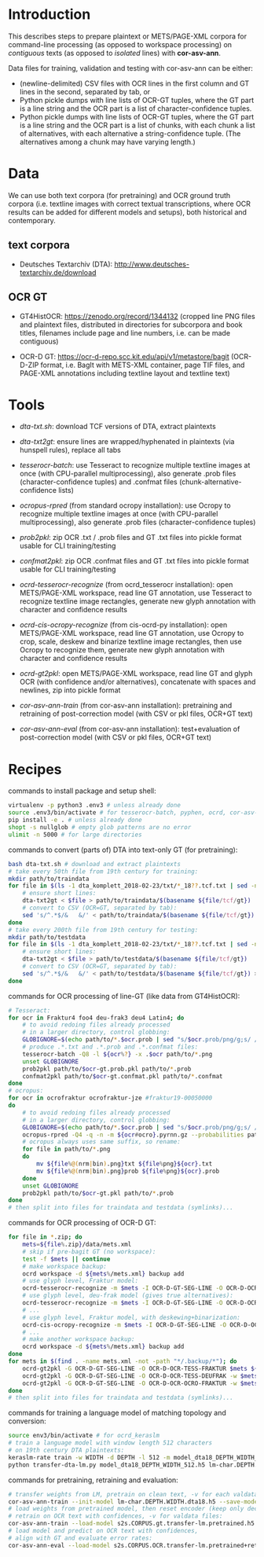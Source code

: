 # Introduction

This describes steps to prepare plaintext or METS/PAGE-XML
corpora for command-line processing (as opposed to workspace
processing) on _contiguous_ texts (as opposed to _isolated_
lines) with **cor-asv-ann**.

Data files for training, validation and testing with cor-asv-ann
can be either:
- (newline-delimited) CSV files with OCR lines in the first
  column and GT lines in the second, separated by tab, or
- Python pickle dumps with line lists of OCR-GT tuples, where
  the GT part is a line string and the OCR part is a list of
  character-confidence tuples.
- Python pickle dumps with line lists of OCR-GT tuples, where
  the GT part is a line string and the OCR part is a list of
  chunks, with each chunk a list of alternatives, with each
  alternative a string-confidence tuple. (The alternatives
  among a chunk may have varying length.)

# Data

We can use both text corpora (for pretraining) and OCR ground truth
corpora (i.e. textline images with correct textual transcriptions,
where OCR results can be added for different models and setups),
both historical and contemporary.

## text corpora

- Deutsches Textarchiv (DTA): http://www.deutsches-textarchiv.de/download

## OCR GT

- GT4HistOCR: https://zenodo.org/record/1344132
  (cropped line PNG files and plaintext files,
   distributed in directories for subcorpora and
   book titles, filenames include page and line
   numbers, i.e. can be made contiguous)

- OCR-D GT: https://ocr-d-repo.scc.kit.edu/api/v1/metastore/bagit
  (OCR-D-ZIP format, i.e. BagIt with METS-XML container,
   page TIF files, and PAGE-XML annotations including
   textline layout and textline text)

# Tools

- _dta-txt.sh_: download TCF versions of DTA, extract plaintexts
- _dta-txt2gt_: ensure lines are wrapped/hyphenated in plaintexts
  (via hunspell rules), replace all tabs

- _tesserocr-batch_:
  use Tesseract to recognize multiple textline images at once
  (with CPU-parallel multiprocessing), also generate .prob files
  (character-confidence tuples) and .confmat files
  (chunk-alternative-confidence lists)
- _ocropus-rpred_ (from standard ocropy installation):
  use Ocropy to recognize multiple textline images at once
  (with CPU-parallel multiprocessing), also generate .prob files
  (character-confidence tuples)
- _prob2pkl_: zip OCR .txt / .prob files and GT .txt files into
  pickle format usable for CLI training/testing
- _confmat2pkl_: zip OCR .confmat files and GT .txt files into
  pickle format usable for CLI training/testing

- _ocrd-tesserocr-recognize_ (from ocrd_tesserocr installation):
  open METS/PAGE-XML workspace, read line GT annotation,
  use Tesseract to recognize textline image rectangles, generate
  new glyph annotation with character and confidence results
- _ocrd-cis-ocropy-recognize_ (from cis-ocrd-py installation):
  open METS/PAGE-XML workspace, read line GT annotation,
  use Ocropy to crop, scale, deskew and binarize textline image
  rectangles, then use Ocropy to recognize them, generate
  new glyph annotation with character and confidence results
- _ocrd-gt2pkl_: open METS/PAGE-XML workspace, read line GT and glyph OCR
  (with confidence and/or alternatives), concatenate with spaces and newlines,
  zip into pickle format

- _cor-asv-ann-train_ (from cor-asv-ann installation):
  pretraining and retraining of post-correction model
  (with CSV or pkl files, OCR+GT text)
- _cor-asv-ann-eval_ (from cor-asv-ann installation):
  test+evaluation of post-correction model
  (with CSV or pkl files, OCR+GT text)

# Recipes

commands to install package and setup shell:
```sh
virtualenv -p python3 .env3 # unless already done
source .env3/bin/activate # for tesserocr-batch, pyphen, ocrd, cor-asv-ann etc
pip install -e . # unless already done
shopt -s nullglob # empty glob patterns are no error
ulimit -n 5000 # for large directories
```

commands to convert (parts of) DTA into text-only GT (for pretraining):
```sh
bash dta-txt.sh # download and extract plaintexts
# take every 50th file from 19th century for training:
mkdir path/to/traindata
for file in $(ls -1 dta_komplett_2018-02-23/txt/*_18??.tcf.txt | sed -n 1~50p); do 
    # ensure short lines:
    dta-txt2gt < $file > path/to/traindata/$(basename ${file/tcf/gt})
    # convert to CSV (OCR=GT, separated by tab):
    sed 's/^.*$/&	&/' < path/to/traindata/$(basename ${file/tcf/gt}) > path/to/traindata/$(basename ${file/tcf/gt-gt})
done
# take every 200th file from 19th century for testing:
mkdir path/to/testdata
for file in $(ls -1 dta_komplett_2018-02-23/txt/*_18??.tcf.txt | sed -n 2~200p); do 
    # ensure short lines:
    dta-txt2gt < $file > path/to/testdata/$(basename ${file/tcf/gt})
    # convert to CSV (OCR=GT, separated by tab):
    sed 's/^.*$/&	&/' < path/to/testdata/$(basename ${file/tcf/gt}) > path/to/testdata/$(basename ${file/tcf/gt-gt})
done
```

commands for OCR processing of line-GT (like data from GT4HistOCR):
```sh
# Tesseract:
for ocr in Fraktur4 foo4 deu-frak3 deu4 Latin4; do
    # to avoid redoing files already processed
    # in a larger directory, control globbing:
    GLOBIGNORE=$(echo path/to/*.$ocr.prob | sed "s/$ocr.prob/png/g;s/ /:/g")
    # produce .*.txt and .*.prob and .*.confmat files:
    tesserocr-batch -Q8 -l ${ocr%?} -x .$ocr path/to/*.png
    unset GLOBIGNORE
    prob2pkl path/to/$ocr-gt.prob.pkl path/to/*.prob
    confmat2pkl path/to/$ocr-gt.confmat.pkl path/to/*.confmat
done
# ocropus:
for ocr in ocrofraktur ocrofraktur-jze #fraktur19-00050000
do
    # to avoid redoing files already processed
    # in a larger directory, control globbing:
    GLOBIGNORE=$(echo path/to/*.$ocr.prob | sed "s/$ocr.prob/png/g;s/ /:/g")
    ocropus-rpred -Q4 -q -n -m ${ocr#ocro}.pyrnn.gz --probabilities path/to/*.png
    # ocropus always uses same suffix, so rename:
    for file in path/to/*.png
    do
        mv ${file%@(nrm|bin).png}txt ${file%png}${ocr}.txt
        mv ${file%@(nrm|bin).png}prob ${file%png}${ocr}.prob
    done
    unset GLOBIGNORE
    prob2pkl path/to/$ocr-gt.pkl path/to/*.prob
done
# then split into files for traindata and testdata (symlinks)...
```

commands for OCR processing of OCR-D GT:
```sh
for file in *.zip; do 
    mets=${file%.zip}/data/mets.xml
    # skip if pre-bagit GT (no workspace):
    test -f $mets || continue
    # make workspace backup:
    ocrd workspace -d ${mets%/mets.xml} backup add
    # use glyph level, Fraktur model:
    ocrd-tesserocr-recognize -m $mets -I OCR-D-GT-SEG-LINE -O OCR-D-OCR-TESS-FRAKTUR -p - <<<'{ "textequiv_level": "glyph", "model": "Fraktur", "overwrite_lines": true }'
    # use glyph level, deu-frak model (gives true alternatives):
    ocrd-tesserocr-recognize -m $mets -I OCR-D-GT-SEG-LINE -O OCR-D-OCR-TESS-DEUFRAK -p - <<<'{ "textequiv_level": "glyph", "model": "deu-frak", "overwrite_lines": true }'
    # ...
    # use glyph level, Fraktur model, with deskewing+binarization:
    ocrd-cis-ocropy-recognize -m $mets -I OCR-D-GT-SEG-LINE -O OCR-D-OCR-OCRO-FRAKTUR -p - <<<'{ "textequiv_level": "glyph", "model": "fraktur.pyrnn", "dewarping": true, "binarization": "ocropy" }'
    # ...
    # make another workspace backup:
    ocrd workspace -d ${mets%/mets.xml} backup add
done
for mets in $(find . -name mets.xml -not -path "*/.backup/*"); do 
    ocrd-gt2pkl -G OCR-D-GT-SEG-LINE -O OCR-D-OCR-TESS-FRAKTUR $mets ${mets%/data/mets.xml}.Fraktur4-gt.pkl
    ocrd-gt2pkl -G OCR-D-GT-SEG-LINE -O OCR-D-OCR-TESS-DEUFRAK -w $mets ${mets%/data/mets.xml}.deu-frak3-gt.confmat.pkl
    ocrd-gt2pkl -G OCR-D-GT-SEG-LINE -O OCR-D-OCR-OCRO-FRAKTUR -w $mets ${mets%/data/mets.xml}.ocrofraktur-gt.pkl
done
# then split into files for traindata and testdata (symlinks)...
```

commands for training a language model of matching topology and conversion:
```sh
source env3/bin/activate # for ocrd_keraslm
# train a language model with window length 512 characters
# on 19th century DTA plaintexts:
keraslm-rate train -w WIDTH -d DEPTH -l 512 -m model_dta18_DEPTH_WIDTH_512.h5 dta_komplett_2018-02-23/txt/*_18??.tcf.txt
python transfer-dta-lm.py model_dta18_DEPTH_WIDTH_512.h5 lm-char.DEPTH.WIDTH.dta18.h5
```

commands for pretraining, retraining and evaluation:
```sh
# transfer weights from LM, pretrain on clean text, -v for each valdata file:
cor-asv-ann-train --init-model lm-char.DEPTH.WIDTH.dta18.h5 --save-model s2s.CORPUS.gt.transfer-lm.pretrained.h5 -w WIDTH -d DEPTH $(for file in path/to/CORPUS/testdata/*.gt-gt.txt; do echo -nE " -v $file"; done) path/to/CORPUS/traindata/*.gt-gt.txt
# load weights from pretrained model, then reset encoder (keep only decoder weights),
# retrain on OCR text with confidences, -v for valdata files:
cor-asv-ann-train --load-model s2s.CORPUS.gt.transfer-lm.pretrained.h5 -w WIDTH -d DEPTH --save-model s2s.CORPUS.OCR.transfer-lm.pretrained+retrained-conf.h5 $(for file in path/to/CORPUS/testdata/*.OCR-gt.pkl; do echo -nE " -v $file"; done) path/to/CORPUS/traindata/*.OCR-gt.pkl
# load model and predict on OCR text with confidences, 
# align with GT and evaluate error rates:
cor-asv-ann-eval --load-model s2s.CORPUS.OCR.transfer-lm.pretrained+retrained-conf.h5 path/to/CORPUS/testdata/*.OCR-gt.pkl
```
